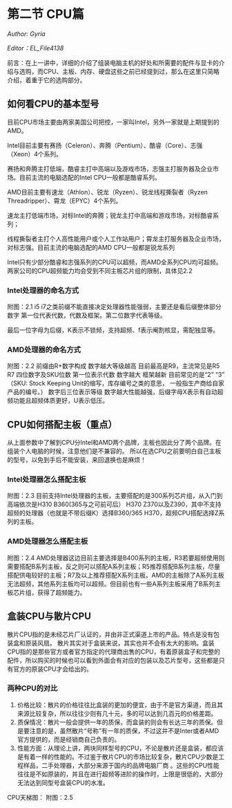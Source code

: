 # 第二节 CPU篇

*Author: Gyria*

*Editor：EL_File4138*

前言：在上一讲中，详细的介绍了组装电脑主机的好处和所需要的配件与显卡的介绍与选购，而CPU、主板、内存、硬盘这些之前已经提到过，那么在这里只简略介绍，着重于它的选购部分。

## 如何看CPU的基本型号
目前CPU市场主要由两家美国公司把控，一家叫Intel，另外一家就是上期提到的AMD。

Intel目前主要有赛扬（Celeron）、奔腾（Pentium）、酷睿（Core）、志强（Xeon）4个系列。

赛扬和奔腾主打低端，酷睿主打中高端以及游戏市场，志强主打服务器及企业市场。目前主流的电脑选配的Intel CPU一般都是酷睿系列。

AMD目前主要有速龙（Athlon）、锐龙（Ryzen）、锐龙线程撕裂者（Ryzen Threadripper）、霄龙（EPYC）4个系列。

速龙主打低端市场，对标Intel的奔腾；锐龙主打中高端和游戏市场，对标酷睿系列；

线程撕裂者主打个人高性能用户或个人工作站用户；霄龙主打服务器及企业市场，对标志强。目前主流的电脑选配的AMD CPU一般都是锐龙系列

Intel只有少部分酷睿和志强系列的CPU可以超频，而AMD全系列CPU均可超频。两家公司的CPU超频能力均会受到不同主板芯片组的限制，具体见2.2

### Intel处理器的命名方式
附图：2.1
i5 i7之类前缀不能直接决定处理器性能强弱，主要还是看后缀整体部分数字
第一位代表代数，代数及框架。第二位数字代表等级。

最后一位字母为后缀，K表示不锁频，支持超频、f表示阉割核显，需配独显等。

### AMD处理器的命名方式
附图：2.2
前缀由R+数字构成 数字越大等级越高 目前最高是R9，主流常见是R5 R7
四位数字及SKU位数 第一位表示代数 数字越大 框架越新 目前常见的是“2” “3”
（SKU: Stock Keeping Unit的缩写，库存编号之类的意思， 一般指生产商给自家产品的编号。）
数字后三位表示等级 数字越大性能越强，后缀字母X表示有自动超频功能且超频体质更好，U表示低压。

## CPU如何搭配主板（重点）
从上面参数中了解到CPU分Intel和AMD两个品牌，主板也因此分了两个品牌。在组装个人电脑的时候，注意他们是不兼容的。
所以在选CPU之前要明白自己主板的型号，以免到手后不能安装，来回退换也是麻烦！

### Intel处理器怎么搭配主板
附图：2.3
目前支持Intel处理器的主板，主要搭配的是300系列芯片组，从入门到高端依次是H310 B360(365与之可前可后） H370 Z370以及Z390，其中不支持超频的处理器（也就是不带后缀K）选择B360/365 H370，超频CPU搭配选择Z系列的主板。

### AMD处理器怎么搭配主板
附图：2.4
AMD处理器这边目前主要选择是B400系列的主板，R3若要超频使用则需要搭配B系列主板，反之则可以搭配A系列主板；R5推荐搭配B系列主板，尽量搭配供电较好的主板；R7及以上推荐搭配X系列主板。AMD的主板除了A系列主板无法超频，其他系列主板均可以超频。但目前也有一些A系列主板采用了B系列主板芯片组，获得了超频能力。

## 盒装CPU与散片CPU
散片CPU指的是未经芯片厂认证的，并由非正式渠道上市的产品。特点是没有包装盒和原装风扇。
散片其实对于盒装来说，其实也并不会有太大的影响。盒装CPU指的是那些官方或者官方指定的代理商出售的CPU，有着原装盒子和完整的配件，所以购买的时候也可以看到外面会有对应的包装以及芯片型号，这些都是只有官方的原装CPU才会给出的。

### 两种CPU的对比
1. 价格比较：散片的价格往往比盒装的更加的便宜，由于不是官方渠道，而且其来源比较复杂，所以往往少则有几十元，多的可以达到几百元的价格差距。
2. 质保情况：散片一般会提供一年的质保，而盒装的则会有长达三年的质保。但是要注意的是，虽然散片“号称”有一年的质保，不过这并不是Inter或者AMD官方提供的，而是经销商自己负责的。
3. 性能方面：从理论上讲，两块同样型号的CPU，不论是散片还是盒装，都应该是有着一样的性能的。不过鉴于散片CPU的市场比较复杂，散片CPU少数是工程样品，二手处理器，大部分来源于国内的品牌电脑厂商 。这些的CPU性能往往是不如原装的，并且在进行超频等进阶的操作时，上限是很低的，大部分无法达到同型号盒装CPU的水准。

CPU天梯图：
附图：2.5